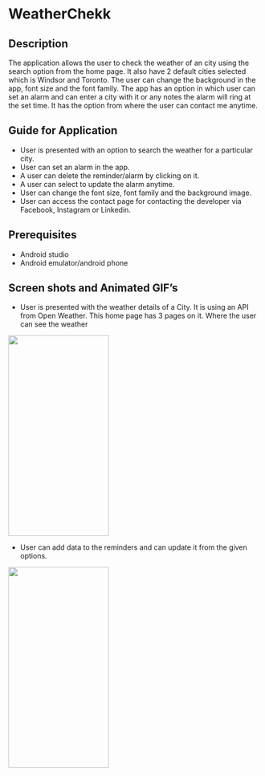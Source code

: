 # WeatherChekk

## Description

The application allows the user to check the weather of an city using the search option from the home page. It also have 2 default cities selected which is Windsor and Toronto. The user can change the background in the app, font size and the font family. The app has an option in which user can set an alarm and can enter a city with it or any notes the alarm will ring at the set time. It has the option from where the user can contact me anytime.

## Guide for Application

- User is presented with an option to search the weather for a particular city.
- User can set an alarm in the app.
- A user can delete the reminder/alarm by clicking on it.
- A user can select to update the alarm anytime.
- User can change the font size, font family and the background image.
- User can access the contact page for contacting the developer via Facebook, Instagram or Linkedin.

## Prerequisites

- Android studio
- Android emulator/android phone

## Screen shots and Animated GIF’s

- User is presented with the weather details of a City. It is using an API from Open Weather. This home page has 3 pages on it. Where the user can see the weather

<img src="https://user-images.githubusercontent.com/72352678/114511156-88debb80-9c05-11eb-848b-e86823bcc6aa.png" height="400" width="200"/>


- User can add data to the reminders and can update it from the given options.

<img src="https://user-images.githubusercontent.com/72352678/114511654-318d1b00-9c06-11eb-8cd5-1dca3c361f7c.gif" height="400" width="200"/>

